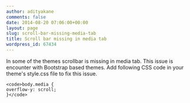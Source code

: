```yaml
---
author: adityakane
comments: false
date: 2014-08-20 07:06:00+00:00
layout: page
slug: scroll-bar-missing-media-tab
title: Scroll bar missing in media tab
wordpress_id: 67434
---
```


In some of the themes scrollbar is missing in media tab. This issue is encounter with Bootstrap based themes. Add following CSS code in your theme's style.css file to fix this issue.

    
    <code>body.media {
    overflow-y: scroll;
    }</code>
